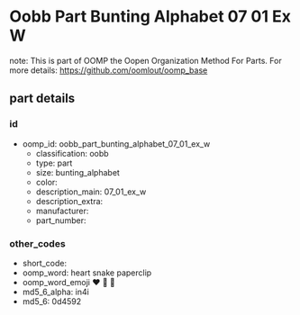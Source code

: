 # Oobb Part Bunting Alphabet 07 01 Ex W  

note: This is part of OOMP the Oopen Organization Method For Parts. For more details: https://github.com/oomlout/oomp_base

##  part details





### id
* oomp_id: oobb_part_bunting_alphabet_07_01_ex_w
  * classification: oobb
  * type: part
  * size: bunting_alphabet
  * color: 
  * description_main: 07_01_ex_w
  * description_extra: 
  * manufacturer: 
  * part_number: 

### other_codes
* short_code: 
* oomp_word: heart snake paperclip
* oomp_word_emoji :heart: :snake: :paperclip:
* md5_6_alpha: in4i
* md5_6: 0d4592